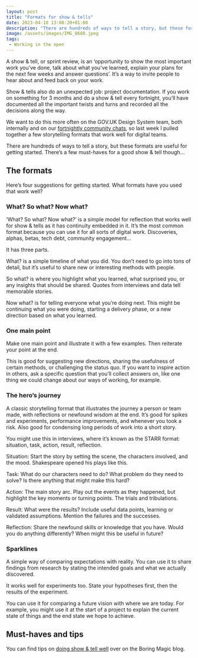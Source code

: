 ```yaml
---
layout: post
title: "Formats for show & tells"
date: 2023-04-18 13:08:20+01:00
description: "There are hundreds of ways to tell a story, but these formats are useful for getting started with what your team has been working on."
image: /assets/images/IMG_8680.jpeg
tags:
 - Working in the open
---
```


A show & tell, or sprint review, is an ‘opportunity to show the most important work you’ve done, talk about what you’ve learned, explain your plans for the next few weeks and answer questions’. It’s a way to invite people to hear about and feed back on your work.

Show & tells also do an unexpected job: project documentation. If you work on something for 3 months and do a show & tell every fortnight, you’ll have documented all the important twists and turns and recorded all the decisions along the way.

We want to do this more often on the GOV.‌UK Design System team, both internally and on our [fortnightly community chats](https://design-system.service.gov.uk/community/#attend-our-events), so last week I pulled together a few storytelling formats that work well for digital teams.

There are hundreds of ways to tell a story, but these formats are useful for getting started. There’s a few must-haves for a good show & tell though…

## The formats

Here’s four suggestions for getting started. What formats have you used that work well?

### What? So what? Now what?

‘What? So what? Now what?’ is a simple model for reflection that works well for show & tells as it has continuity embedded in it. It’s the most common format because you can use it for all sorts of digital work. Discoveries, alphas, betas, tech debt, community engagement…

It has three parts.

What? is a simple timeline of what you did. You don’t need to go into tons of detail, but it’s useful to share new or interesting methods with people.

So what? is where you highlight what you learned, what surprised you, or any insights that should be shared. Quotes from interviews and data tell memorable stories.

Now what? is for telling everyone what you’re doing next. This might be continuing what you were doing, starting a delivery phase, or a new direction based on what you learned.

### One main point

Make one main point and illustrate it with a few examples. Then reiterate your point at the end.

This is good for suggesting new directions, sharing the usefulness of certain methods, or challenging the status quo. If you want to inspire action in others, ask a specific question that you’ll collect answers on, like one thing we could change about our ways of working, for example.

### The hero’s journey

A classic storytelling format that illustrates the journey a person or team made, with reflections or newfound wisdom at the end. It’s good for spikes and experiments, performance improvements, and whenever you took a risk. Also good for condensing long periods of work into a short story.

You might use this in interviews, where it’s known as the STARR format: situation, task, action, result, reflection.

Situation: Start the story by setting the scene, the characters involved, and the mood. Shakespeare opened his plays like this.

Task: What do our characters need to do? What problem do they need to solve? Is there anything that might make this hard?

Action: The main story arc. Play out the events as they happened, but highlight the key moments or turning points. The trials and tribulations.

Result: What were the results? Include useful data points, learning or validated assumptions. Mention the failures and the successes.

Reflection: Share the newfound skills or knowledge that you have. Would you do anything differently? When might this be useful in future?

### Sparklines

A simple way of comparing expectations with reality. You can use it to share findings from research by stating the intended goals and what we actually discovered.

It works well for experiments too. State your hypotheses first, then the results of the experiment.

You can use it for comparing a future vision with where we are today. For example, you might use it at the start of a project to explain the current state of things and the end state we hope to achieve.

## Must-haves and tips

You can find tips on [doing show & tell well](https://boringmagi.cc/2025/01/30/tips-on-doing-show-and-tell-well/) over on the Boring Magic blog.
